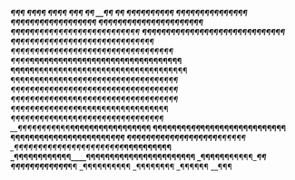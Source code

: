 
_________¶¶¶
_______¶¶___¶¶
______¶¶_____¶¶
____¶¶_______¶
___¶¶
__¶¶
_¶¶
_¶¶___________________¶¶¶¶¶¶¶¶
_¶¶_________________¶¶¶¶¶¶¶¶¶¶¶¶¶
_¶¶_______________¶¶¶¶¶¶¶¶¶¶¶¶¶¶¶¶
_¶¶¶____________¶¶¶¶¶¶¶¶¶¶¶¶¶¶¶¶¶¶¶
___¶¶¶¶¶______¶¶¶¶¶¶¶¶¶¶¶¶¶¶¶¶¶¶¶¶¶¶
______¶¶¶¶¶¶_¶¶¶¶¶¶¶¶¶¶¶¶¶¶¶¶¶¶¶¶¶¶¶¶
__¶¶______¶¶¶¶¶¶¶¶¶¶¶¶¶¶¶¶¶¶¶¶¶¶¶¶¶¶¶¶
_¶¶¶____¶¶¶¶¶¶¶¶¶¶¶¶¶¶¶¶¶¶¶¶¶¶¶¶¶¶¶¶¶¶¶
¶¶¶¶___¶¶¶¶¶¶¶¶¶¶¶¶¶¶¶¶¶¶¶¶¶¶¶¶¶¶¶¶¶¶¶¶
¶¶¶¶¶__¶¶¶¶¶¶¶¶¶¶¶¶¶¶¶¶¶¶¶¶¶¶¶¶¶¶¶¶¶¶¶¶
¶¶¶¶¶¶¶¶¶¶¶¶¶___¶¶¶¶¶¶¶¶¶¶¶¶¶¶¶¶¶¶¶¶¶¶
¶¶¶¶¶¶¶¶¶¶¶¶_¶¶¶_¶¶¶¶¶¶¶¶¶¶¶¶¶¶¶¶¶¶¶¶
¶¶¶¶¶¶¶¶¶¶¶_¶¶¶¶_¶¶¶¶¶¶¶¶¶¶¶¶¶¶¶¶¶¶¶¶
_¶¶¶¶¶¶¶¶¶_¶¶¶¶¶_¶¶¶¶¶¶¶¶¶¶¶¶¶¶¶¶¶¶¶
_¶¶¶¶¶¶¶¶¶_¶¶¶¶¶_¶¶¶¶¶¶¶¶¶¶¶¶¶¶¶¶¶¶
__¶¶¶¶¶¶¶¶_¶¶¶__¶¶¶¶¶¶¶¶¶¶¶¶¶¶¶¶¶
__¶¶¶¶¶¶¶¶_¶¶_¶¶¶¶¶¶¶¶¶¶¶¶¶¶¶¶__¶¶
__¶¶¶¶¶¶¶¶¶¶¶¶¶¶¶¶¶¶¶¶¶________¶¶¶
__¶¶¶¶¶¶¶¶¶¶¶¶¶¶¶¶¶¶¶_____¶¶¶¶¶¶
_¶¶¶¶¶¶¶¶¶¶¶¶¶¶¶¶¶¶__¶¶¶¶¶_____¶¶¶¶¶¶¶¶¶¶
_¶¶¶¶¶¶__¶¶¶¶¶¶____¶¶¶¶¶¶¶¶¶¶¶¶¶¶¶¶¶¶¶¶¶¶¶
_¶¶¶¶¶¶__¶¶¶¶¶____________________________¶¶
_¶¶¶¶¶¶¶¶¶¶¶¶____________________________¶¶
_¶¶¶¶¶¶¶¶¶¶
_¶¶¶¶¶¶¶¶
_¶¶¶¶¶¶
__¶¶¶
